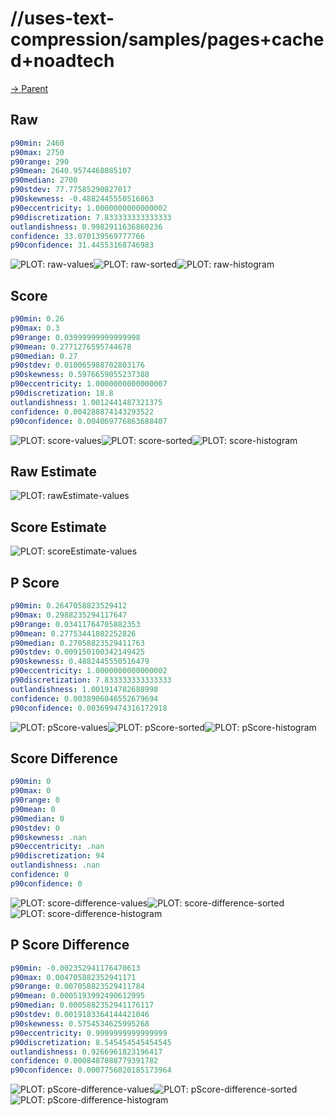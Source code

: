 
# //uses-text-compression/samples/pages+cached+noadtech

[→ Parent](../..)


## Raw


```yaml
p90min: 2460
p90max: 2750
p90range: 290
p90mean: 2640.9574468085107
p90median: 2700
p90stdev: 77.77585290827017
p90skewness: -0.4882445550516863
p90eccentricity: 1.0000000000000002
p90discretization: 7.833333333333333
outlandishness: 0.9982911636860236
confidence: 33.070139569777766
p90confidence: 31.44553168746983

```

![PLOT: raw-values](./raw/values.svg)![PLOT: raw-sorted](./raw/sorted.svg)![PLOT: raw-histogram](./raw/histogram.svg)
## Score


```yaml
p90min: 0.26
p90max: 0.3
p90range: 0.03999999999999998
p90mean: 0.2771276595744678
p90median: 0.27
p90stdev: 0.010065988702803176
p90skewness: 0.5976659055237388
p90eccentricity: 1.0000000000000007
p90discretization: 18.8
outlandishness: 1.0012441487321375
confidence: 0.004288874143293522
p90confidence: 0.004069776863688407

```

![PLOT: score-values](./score/values.svg)![PLOT: score-sorted](./score/sorted.svg)![PLOT: score-histogram](./score/histogram.svg)
## Raw Estimate

![PLOT: rawEstimate-values](./rawEstimate/values.svg)
## Score Estimate

![PLOT: scoreEstimate-values](./scoreEstimate/values.svg)
## P Score


```yaml
p90min: 0.2647058823529412
p90max: 0.2988235294117647
p90range: 0.03411764705882353
p90mean: 0.27753441802252826
p90median: 0.27058823529411763
p90stdev: 0.009150100342149425
p90skewness: 0.4882445550516479
p90eccentricity: 1.0000000000000002
p90discretization: 7.833333333333333
outlandishness: 1.001914782688998
confidence: 0.0038906046552679694
p90confidence: 0.003699474316172918

```

![PLOT: pScore-values](./pScore/values.svg)![PLOT: pScore-sorted](./pScore/sorted.svg)![PLOT: pScore-histogram](./pScore/histogram.svg)
## Score Difference


```yaml
p90min: 0
p90max: 0
p90range: 0
p90mean: 0
p90median: 0
p90stdev: 0
p90skewness: .nan
p90eccentricity: .nan
p90discretization: 94
outlandishness: .nan
confidence: 0
p90confidence: 0

```

![PLOT: score-difference-values](./score-difference/values.svg)![PLOT: score-difference-sorted](./score-difference/sorted.svg)![PLOT: score-difference-histogram](./score-difference/histogram.svg)
## P Score Difference


```yaml
p90min: -0.002352941176470613
p90max: 0.004705882352941171
p90range: 0.007058823529411784
p90mean: 0.0005193992490612995
p90median: 0.0005882352941176117
p90stdev: 0.0019183364144421046
p90skewness: 0.5754534625995268
p90eccentricity: 0.9999999999999999
p90discretization: 8.545454545454545
outlandishness: 0.9266961823196417
confidence: 0.0008487088779391782
p90confidence: 0.0007756020185173964

```

![PLOT: pScore-difference-values](./pScore-difference/values.svg)![PLOT: pScore-difference-sorted](./pScore-difference/sorted.svg)![PLOT: pScore-difference-histogram](./pScore-difference/histogram.svg)